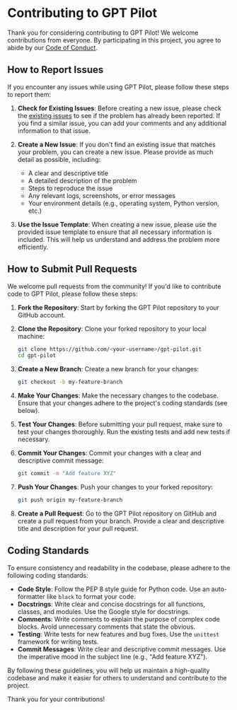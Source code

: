 # Contributing to GPT Pilot

Thank you for considering contributing to GPT Pilot! We welcome contributions from everyone. By participating in this project, you agree to abide by our [Code of Conduct](./CODE_OF_CONDUCT.md).

## How to Report Issues

If you encounter any issues while using GPT Pilot, please follow these steps to report them:

1. **Check for Existing Issues**: Before creating a new issue, please check the [existing issues](https://github.com/Pythagora-io/gpt-pilot/issues) to see if the problem has already been reported. If you find a similar issue, you can add your comments and any additional information to that issue.

2. **Create a New Issue**: If you don't find an existing issue that matches your problem, you can create a new issue. Please provide as much detail as possible, including:
   - A clear and descriptive title
   - A detailed description of the problem
   - Steps to reproduce the issue
   - Any relevant logs, screenshots, or error messages
   - Your environment details (e.g., operating system, Python version, etc.)

3. **Use the Issue Template**: When creating a new issue, please use the provided issue template to ensure that all necessary information is included. This will help us understand and address the problem more efficiently.

## How to Submit Pull Requests

We welcome pull requests from the community! If you'd like to contribute code to GPT Pilot, please follow these steps:

1. **Fork the Repository**: Start by forking the GPT Pilot repository to your GitHub account.

2. **Clone the Repository**: Clone your forked repository to your local machine:
   ```bash
   git clone https://github.com/<your-username>/gpt-pilot.git
   cd gpt-pilot
   ```

3. **Create a New Branch**: Create a new branch for your changes:
   ```bash
   git checkout -b my-feature-branch
   ```

4. **Make Your Changes**: Make the necessary changes to the codebase. Ensure that your changes adhere to the project's coding standards (see below).

5. **Test Your Changes**: Before submitting your pull request, make sure to test your changes thoroughly. Run the existing tests and add new tests if necessary.

6. **Commit Your Changes**: Commit your changes with a clear and descriptive commit message:
   ```bash
   git commit -m "Add feature XYZ"
   ```

7. **Push Your Changes**: Push your changes to your forked repository:
   ```bash
   git push origin my-feature-branch
   ```

8. **Create a Pull Request**: Go to the GPT Pilot repository on GitHub and create a pull request from your branch. Provide a clear and descriptive title and description for your pull request.

## Coding Standards

To ensure consistency and readability in the codebase, please adhere to the following coding standards:

- **Code Style**: Follow the PEP 8 style guide for Python code. Use an auto-formatter like `black` to format your code.
- **Docstrings**: Write clear and concise docstrings for all functions, classes, and modules. Use the Google style for docstrings.
- **Comments**: Write comments to explain the purpose of complex code blocks. Avoid unnecessary comments that state the obvious.
- **Testing**: Write tests for new features and bug fixes. Use the `unittest` framework for writing tests.
- **Commit Messages**: Write clear and descriptive commit messages. Use the imperative mood in the subject line (e.g., "Add feature XYZ").

By following these guidelines, you will help us maintain a high-quality codebase and make it easier for others to understand and contribute to the project.

Thank you for your contributions!
